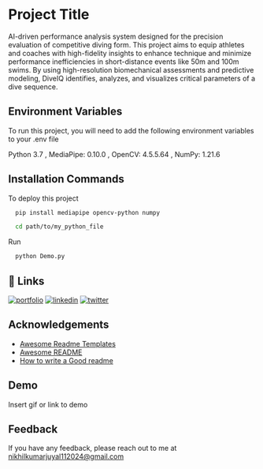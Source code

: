 
# Project Title

 AI-driven performance analysis system designed for the
 precision evaluation of competitive diving form. This project aims to equip athletes and coaches with
 high-fidelity insights to enhance technique and minimize performance inefficiencies in short-distance
 events like 50m and 100m swims. By using high-resolution biomechanical assessments and
 predictive modeling, DiveIQ identifies, analyzes, and visualizes critical parameters of a dive
 sequence.


## Environment Variables

To run this project, you will need to add the following environment variables to your .env file

Python 3.7
, MediaPipe: 0.10.0
, OpenCV: 4.5.5.64 
, NumPy: 1.21.6


## Installation Commands

To deploy this project

```bash
  pip install mediapipe opencv-python numpy
```
```bash
  cd path/to/my_python_file
  ```
  Run
```bash
  python Demo.py
```


## 🔗 Links
[![portfolio](https://img.shields.io/badge/my_portfolio-000?style=for-the-badge&logo=ko-fi&logoColor=white)](https://nikhil-kumar-six.vercel.app/)
[![linkedin](https://img.shields.io/badge/linkedin-0A66C2?style=for-the-badge&logo=linkedin&logoColor=white)](https://www.linkedin.com/)
[![twitter](https://img.shields.io/badge/twitter-1DA1F2?style=for-the-badge&logo=twitter&logoColor=white)](https://twitter.com/)


## Acknowledgements

 - [Awesome Readme Templates](https://awesomeopensource.com/project/elangosundar/awesome-README-templates)
 - [Awesome README](https://github.com/matiassingers/awesome-readme)
 - [How to write a Good readme](https://bulldogjob.com/news/449-how-to-write-a-good-readme-for-your-github-project)


## Demo

Insert gif or link to demo


## Feedback

If you have any feedback, please reach out to me at nikhilkumarjuyal112024@gmail.com

